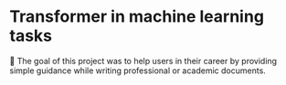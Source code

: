 # Transformer in machine learning tasks

🎯 The goal of this project was to help users in their career by providing simple guidance while writing professional or academic documents.



